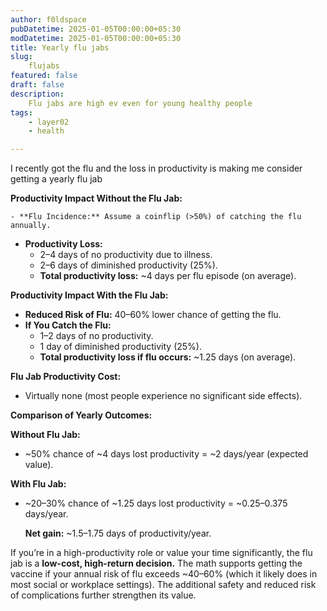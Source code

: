 ```yaml
---
author: f0ldspace
pubDatetime: 2025-01-05T00:00:00+05:30
modDatetime: 2025-01-05T00:00:00+05:30
title: Yearly flu jabs
slug: 
    flujabs
featured: false
draft: false
description:
    Flu jabs are high ev even for young healthy people
tags:
    - layer02
    - health

---
```


I recently got the flu and the loss in productivity is making me consider getting a yearly flu jab

**Productivity Impact Without the Flu Jab:**

	- **Flu Incidence:** Assume a coinflip (>50%) of catching the flu annually.
 - **Productivity Loss:**
   - 2–4 days of no productivity due to illness.
   - 2–6 days of diminished productivity (25%).
   - **Total productivity loss:** ~4 days per flu episode (on average).



**Productivity Impact With the Flu Jab:**

- **Reduced Risk of Flu:** 40–60% lower chance of getting the flu.
- **If You Catch the Flu:**
  - 1–2 days of no productivity.
  - 1 day of diminished productivity (25%).
  - **Total productivity loss if flu occurs:** ~1.25 days (on average).



**Flu Jab Productivity Cost:**

- Virtually none (most people experience no significant side effects).



**Comparison of Yearly Outcomes:**

**Without Flu Jab:**

- ~50% chance of ~4 days lost productivity = ~2 days/year (expected value).

**With Flu Jab:**

- ~20–30% chance of ~1.25 days lost productivity = ~0.25–0.375 days/year.

  

  **Net gain:** ~1.5–1.75 days of productivity/year.



If you’re in a high-productivity role or value your time significantly, the flu jab is a **low-cost, high-return decision.** The math supports getting the vaccine if your annual risk of flu exceeds ~40–60% (which it likely does in most social or workplace settings). The additional safety and reduced risk of complications further strengthen its value.
